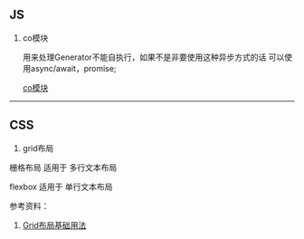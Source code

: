 ## JS
1. co模块

	用来处理Generator不能自执行，如果不是非要使用这种异步方式的话 可以使用async/await，promise;

	[co模块](http://npm.taobao.org/package/co)

---

## CSS

1. grid布局

栅格布局  适用于 多行文本布局

flexbox  适用于 单行文本布局

参考资料：

1. [Grid布局基础用法](http://www.css88.com/archives/8510/comment-page-1)
	




